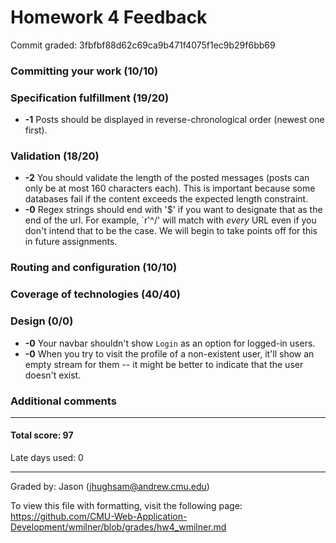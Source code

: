 Homework 4 Feedback
===================

Commit graded: 3fbfbf88d62c69ca9b471f4075f1ec9b29f6bb69

### Committing your work (10/10)

### Specification fulfillment (19/20)
  * **-1** Posts should be displayed in reverse-chronological order (newest one first).

### Validation (18/20)
  * **-2** You should validate the length of the posted messages (posts can only be at most 160 characters each). This is important because some databases fail if the content exceeds the expected length constraint.
  * **-0** Regex strings should end with '$' if you want to designate that as the end of the url. For example, `r'^/' will match with *every* URL even if you don't intend that to be the case. We will begin to take points off for this in future assignments.

### Routing and configuration (10/10)

### Coverage of technologies (40/40)

### Design (0/0)
  * **-0** Your navbar shouldn't show `Login` as an option for logged-in users.
  * **-0** When you try to visit the profile of a non-existent user, it'll show an empty stream for them -- it might be better to indicate that the user doesn't exist.

### Additional comments

---

#### Total score: 97

Late days used: 0

---

Graded by: Jason (jhughsam@andrew.cmu.edu)

To view this file with formatting, visit the following page: https://github.com/CMU-Web-Application-Development/wmilner/blob/grades/hw4_wmilner.md
